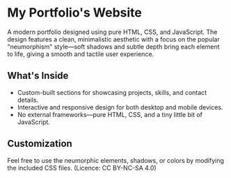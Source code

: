 # My Portfolio's Website

A modern portfolio designed using pure HTML, CSS, and JavaScript. The design features a clean, minimalistic aesthetic with a focus on the popular "neumorphism" style—soft shadows and subtle depth bring each element to life, giving a smooth and tactile user experience.

## What's Inside

- Custom-built sections for showcasing projects, skills, and contact details.
- Interactive and responsive design for both desktop and mobile devices.
- No external frameworks—pure HTML, CSS, and a tiny little bit of JavaScript.

## Customization

Feel free to use the neumorphic elements, shadows, or colors by modifying the included CSS files. (Licence: CC BY-NC-SA 4.0)


